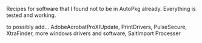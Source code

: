 Recipes for software that I found not to be in AutoPkg already.  Everything is tested and working.

to possibly add... AdobeAcrobatProXIUpdate, PrintDrivers, PulseSecure, XtraFinder, more windows drivers and software, SaltImport Processer
